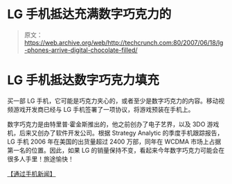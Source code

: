 # LG 手机抵达充满数字巧克力的 

> 原文：<https://web.archive.org/web/http://techcrunch.com:80/2007/06/18/lg-phones-arrive-digital-chocolate-filled/>

# LG 手机抵达数字巧克力填充

买一部 LG 手机，它可能是巧克力夹心的，或者至少是数字巧克力的内容。移动视频游戏开发商已经与 LG 手机签署了一项协议，将游戏预装在手机上。

数字巧克力是由特里普·霍金斯推出的，他之前创办了电子艺界，以及 3DO 游戏机，后来又创办了软件开发公司。根据 Strategy Analytic 的季度手机跟踪报告，LG 手机 2006 年在美国的出货量超过 2400 万部，同年在 WCDMA 市场上占据第一名的位置。因此，如果 LG 的销量保持不变，看起来今年数字巧克力可能会在很多人手里！旅途愉快！

[【通过手机新闻】](https://web.archive.org/web/20221005105635/http://www.cellular-news.com/story/24383.php)